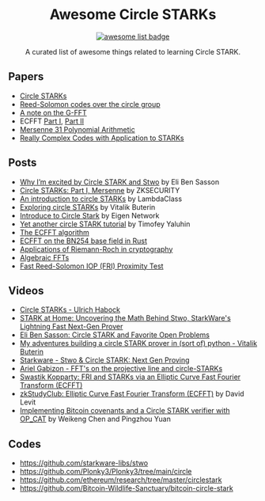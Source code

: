 <div align="center">
  <h1 align="center">Awesome Circle STARKs</h1>
  <p align="center">
    <a href="https://github.com/sindresorhus/awesome">
      <img alt="awesome list badge" src="https://cdn.rawgit.com/sindresorhus/awesome/d7305f38d29fed78fa85652e3a63e154dd8e8829/media/badge.svg">
    </a>
  </p>

  <p align="center"> A curated list of awesome things related to learning Circle STARK.</p>
</div>

## Papers
- [Circle STARKs](https://eprint.iacr.org/2024/278)
- [Reed-Solomon codes over the circle group](https://eprint.iacr.org/2023/824.pdf)
- [A note on the G-FFT](https://eprint.iacr.org/2024/1036)
- ECFFT [Part I](https://arxiv.org/pdf/2107.08473), [Part II](https://eprint.iacr.org/2022/1542.pdf)
- [Mersenne 31 Polynomial Arithmetic](https://github.com/ingonyama-zk/papers/blob/main/Mersenne31_polynomial_arithmetic.pdf)
- [Really Complex Codes with Application to STARKs](https://eprint.iacr.org/2024/1620)
## Posts

- [Why I’m excited by Circle STARK and Stwo](https://elibensasson.blog/why-im-excited-by-circle-stark-and-stwo/) by Eli Ben Sasson
- [Circle STARKs: Part I, Mersenne](https://www.zksecurity.xyz/blog/posts/circle-starks-1/) by ZKSECURITY
- [An introduction to circle STARKs](https://blog.lambdaclass.com/an-introduction-to-circle-starks/) by LambdaClass
- [Exploring circle STARKs](https://vitalik.eth.limo/general/2024/07/23/circlestarks.html) by Vitalik Buterin
- [Introduce to Circle Stark](https://eigenlab.medium.com/introduce-to-circle-stark-2830d261f839) by Eigen Network
- [Yet another circle STARK tutorial](https://research.chainsafe.io/blog/circle-starks/) by Timofey Yaluhin
- [The ECFFT algorithm](https://solvable.group/posts/ecfft/)
- [ECFFT on the BN254 base field in Rust](https://solvable.group/posts/ecfft-bn254/)
- [Applications of Riemann-Roch in cryptography](https://solvable.group/posts/riemann-roch-crypto/)
- [Algebraic FFTs](https://rje.li/24-07-03-alg-fft.html)
- [Fast Reed-Solomon IOP (FRI) Proximity Test](https://rot256.dev/post/fri/)

## Videos
- [Circle STARKs - Ulrich Habock](https://www.youtube.com/watch?v=FnqbH-02vFo)
- [STARK at Home: Uncovering the Math Behind Stwo, StarkWare's Lightning Fast Next-Gen Prover](https://www.youtube.com/watch?v=s2Q0izwoNgs)
- [Eli Ben Sasson: Circle STARK and Favorite Open Problems](https://www.youtube.com/watch?v=Jau3_EHtH1s)
- [My adventures building a circle STARK prover in (sort of) python - Vitalik Buterin](https://www.youtube.com/watch?v=V4QMgYvsKrg)
- [Starkware - Stwo & Circle STARK: Next Gen Proving](https://www.youtube.com/watch?v=dl-igdDjJsQ)
- [Ariel Gabizon - FFT's on the projective line and circle-STARKs](https://www.youtube.com/watch?v=d1f9sBajj10)
- [Swastik Kopparty: FRI and STARKs via an Elliptic Curve Fast Fourier Transform (ECFFT)](https://www.youtube.com/watch?v=7Trj7tQ-3Ug)
- [zkStudyClub: Elliptic Curve Fast Fourier Transform (ECFFT)](https://www.youtube.com/watch?v=kQZvBXLZ8dM) by David Levit
- [Implementing Bitcoin covenants and a Circle STARK verifier with OP_CAT](https://www.youtube.com/watch?v=tA-nzWJp1DI&list=PLsJf5BIiWfuFFbzUSwuq4PnW494De5VXT&index=4) by Weikeng Chen and Pingzhou Yuan
## Codes
- https://github.com/starkware-libs/stwo
- https://github.com/Plonky3/Plonky3/tree/main/circle
- https://github.com/ethereum/research/tree/master/circlestark
- https://github.com/Bitcoin-Wildlife-Sanctuary/bitcoin-circle-stark
